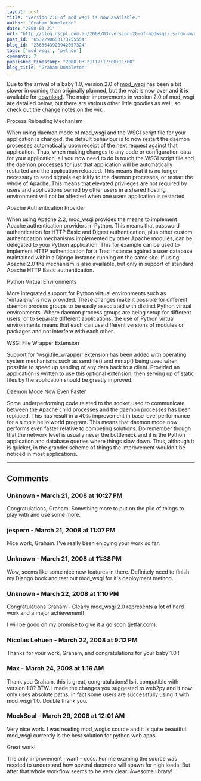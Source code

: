 ```yaml
---
layout: post
title: "Version 2.0 of mod_wsgi is now available."
author: "Graham Dumpleton"
date: "2008-03-21"
url: "http://blog.dscpl.com.au/2008/03/version-20-of-modwsgi-is-now-available.html"
post_id: "6532290653173255554"
blog_id: "2363643920942057324"
tags: ['mod_wsgi', 'python']
comments: 7
published_timestamp: "2008-03-21T17:17:00+11:00"
blog_title: "Graham Dumpleton"
---
```


Due to the arrival of a baby 1.0, version 2.0 of [mod\_wsgi](http://www.modwsgi.org/) has been a bit slower in coming than originally planned, but the wait is now over and it is available for [download](http://modwsgi.googlecode.com/files/mod_wsgi-2.0.tar.gz). The major improvements in version 2.0 of mod\_wsgi are detailed below, but there are various other little goodies as well, so check out the [change notes](http://code.google.com/p/modwsgi/wiki/ChangesInVersion0200) on the wiki.

  


Process Reloading Mechanism

  


When using daemon mode of mod\_wsgi and the WSGI script file for your application is changed, the default behaviour is to now restart the daemon processes automatically upon receipt of the next request against that application. Thus, when making changes to any code or configuration data for your application, all you now need to do is touch the WSGI script file and the daemon processes for just that application will be automatically restarted and the application reloaded. This means that it is no longer necessary to send signals explicitly to the daemon processes, or restart the whole of Apache. This means that elevated privileges are not required by users and applications owned by other users in a shared hosting environment will not be affected when one users application is restarted.

  


Apache Authentication Provider

  


When using Apache 2.2, mod\_wsgi provides the means to implement Apache authentication providers in Python. This means that password authentication for HTTP Basic and Digest authentication, plus other custom authentication mechanisms implemented by other Apache modules, can be delegated to your Python application. This for example can be used to implement HTTP authentication for a Trac instance against a user database maintained within a Django instance running on the same site. If using Apache 2.0 the mechanism is also available, but only in support of standard Apache HTTP Basic authentication.

  


Python Virtual Environments

  


More integrated support for Python virtual environments such as 'virtualenv' is now provided. These changes make it possible for different daemon process groups to be easily associated with distinct Python virtual environments. Where daemon process groups are being setup for different users, or to separate different applications, the use of Python virtual environments means that each can use different versions of modules or packages and not interfere with each other.

  


WSGI File Wrapper Extension

  


Support for 'wsgi.file\_wrapper' extension has been added with operating system mechanisms such as sendfile\(\) and mmap\(\) being used when possible to speed up sending of any data back to a client. Provided an application is written to use this optional extension, then serving up of static files by the application should be greatly improved.

  


Daemon Mode Now Even Faster

  


Some underperforming code related to the socket used to communicate between the Apache child processes and the daemon processes has been replaced. This has result in a 40% improvement in base level performance for a simple hello world program. This means that daemon mode now performs even faster relative to competing solutions. Do remember though that the network level is usually never the bottleneck and it is the Python application and database queries where things slow down. Thus, although it is quicker, in the grander scheme of things the improvement wouldn't be noticed in most applications.

---

## Comments

### Unknown - March 21, 2008 at 10:27 PM

Congratulations, Graham. Something more to put on the pile of things to play with and use some more.

### jespern - March 21, 2008 at 11:07 PM

Nice work, Graham. I've really been enjoying your work so far.

### Unknown - March 21, 2008 at 11:38 PM

Wow, seems like some nice new features in there. Definitely need to finish my Django book and test out mod\_wsgi for it's deployment method.

### Unknown - March 22, 2008 at 1:10 PM

Congratulations Graham - Clearly mod\_wsgi 2.0 represents a lot of hard work and a major achievement\!  
  
I will be good on my promise to give it a go soon \(jetfar.com\).

### Nicolas Lehuen - March 22, 2008 at 9:12 PM

Thanks for your work, Graham, and congratulations for your baby 1.0 \!

### Max - March 24, 2008 at 1:16 AM

Thank you Graham. this is great, congratulations\! Is it compatible with version 1.0? BTW. I made the changes you suggested to web2py and it now only uses absolute paths, in fact some users are successfully using it with mod\_wsgi 1.0. Double thank you.

### MockSoul - March 29, 2008 at 12:01 AM

Very nice work. I was reading mod\_wsgi.c source and it is quite beautiful. mod\_wsgi currently is the best solution for python web apps.  
  
Great work\!  
  
The only improvement I want - docs. For me examing the source was needed to understand how several daemons will spawn for high loads. But after that whole workflow seems to be very clear. Awesome library\!

